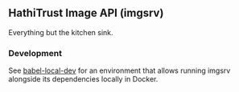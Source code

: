 ## HathiTrust Image API (imgsrv)

Everything but the kitchen sink.

### Development

See [babel-local-dev](https://github.com/hathitrust/babel-local-dev/) for an
environment that allows running imgsrv alongside its dependencies locally in
Docker.

